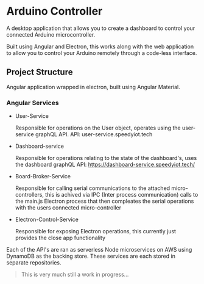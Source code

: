 # Arduino Controller

A desktop application that allows you to create a dashboard to control your connected Arduino microcontroller.

Built using Angular and Electron, this works along with the web application to allow you to control your Arduino remotely through a code-less interface.

## Project Structure

Angular application wrapped in electron, built using Angular Material.

### Angular Services

* User-Service

  Responsible for operations on the User object, operates using the user-service graphQL API. API: user-service.speedyiot.tech

* Dashboard-service

  Responsible for operations relating to the state of the dashboard's, uses the dashboard graphQL API: https://dashboard-service.speedyiot.tech/
  
* Board-Broker-Service

  Responsible for calling serial communications to the attached micro-controllers, this is achived via IPC (Inter process communication) calls to the main.js Electron process that then compleates the serial operations with the users connected micro-controller

* Electron-Control-Service
  
  Responsible for exposing Electron operations, this currently just provides the close app functionality


Each of the API's are ran as serverless Node microservices on AWS using DynamoDB as the backing store. These services are each stored in separate repositories.

> This is very much still a work in progress...
